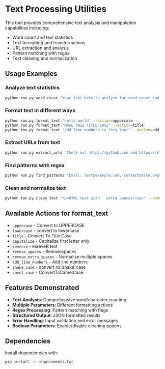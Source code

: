 # Text Processing Utilities

This tool provides comprehensive text analysis and manipulation capabilities including:

- Word count and text statistics
- Text formatting and transformations
- URL extraction and analysis  
- Pattern matching with regex
- Text cleaning and normalization

## Usage Examples

### Analyze text statistics
```bash
python run.py word_count "Your text here to analyze for word count and statistics."
```

### Format text in different ways
```bash
python run.py format_text "hello world" --action=uppercase
python run.py format_text "MAKE THIS TITLE CASE" --action=title
python run.py format_text "add line numbers to this text" --action=add_line_numbers
```

### Extract URLs from text
```bash
python run.py extract_urls "Check out https://github.com and https://stackoverflow.com for coding help!"
```

### Find patterns with regex
```bash
python run.py find_patterns "Email: test@example.com, contact@site.org" "[a-zA-Z0-9._%+-]+@[a-zA-Z0-9.-]+\.[a-zA-Z]{2,}"
```

### Clean and normalize text  
```bash
python run.py clean_text "<p>HTML text with   extra spaces!</p>" --remove_html=True --remove_extra_whitespace=True
```

## Available Actions for format_text

- `uppercase` - Convert to UPPERCASE
- `lowercase` - convert to lowercase  
- `title` - Convert To Title Case
- `capitalize` - Capitalize first letter only
- `reverse` - esreveR text
- `remove_spaces` - Removespaces
- `remove_extra_spaces` - Normalize   multiple   spaces
- `add_line_numbers` - Add line numbers
- `snake_case` - convert_to_snake_case
- `camel_case` - ConvertToCamelCase

## Features Demonstrated

- **Text Analysis**: Comprehensive word/character counting
- **Multiple Parameters**: Different formatting actions
- **Regex Processing**: Pattern matching with flags
- **Structured Output**: JSON formatted results
- **Error Handling**: Input validation and error messages
- **Boolean Parameters**: Enable/disable cleaning options

## Dependencies

Install dependencies with:
```bash
pip install -r requirements.txt
```